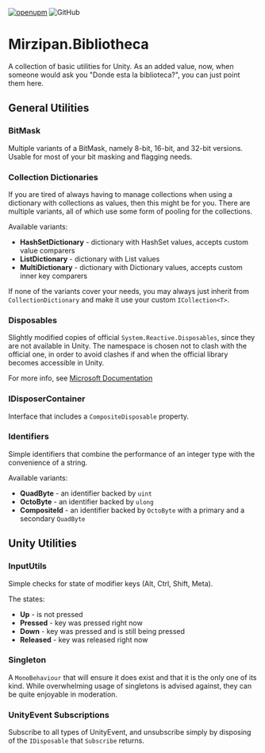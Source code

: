 [![openupm](https://img.shields.io/npm/v/net.mirzipan.bibliotheca?label=openupm&registry_uri=https://package.openupm.com)](https://openupm.com/packages/net.mirzipan.bibliotheca/) ![GitHub](https://img.shields.io/github/license/Mirzipan/Mirzipan.Bibliotheca)

# Mirzipan.Bibliotheca

A collection of basic utilities for Unity. As an added value, now, when someone would ask you "Donde esta la biblioteca?", you can just point them here.

## General Utilities

### BitMask

Multiple variants of a BitMask, namely 8-bit, 16-bit, and 32-bit versions.
Usable for most of your bit masking and flagging needs.

### Collection Dictionaries

If you are tired of always having to manage collections when using a dictionary with collections as values, then this might be for you.
There are multiple variants, all of which use some form of pooling for the collections.

Available variants:
* **HashSetDictionary** - dictionary with HashSet values, accepts custom value comparers 
* **ListDictionary** - dictionary with List values 
* **MultiDictionary** - dictionary with Dictionary values, accepts custom inner key comparers

If none of the variants cover your needs, you may always just inherit from `CollectionDictionary` and make it use your custom `ICollection<T>`.

### Disposables

Slightly modified copies of official `System.Reactive.Disposables`, since they are not available in Unity.
The namespace is chosen not to clash with the official one, in order to avoid clashes if and when the official library becomes accessible in Unity.

For more info, see [Microsoft Documentation](https://learn.microsoft.com/en-us/previous-versions/dotnet/reactive-extensions/hh229090(v=vs.103))

### IDisposerContainer

Interface that includes a `CompositeDisposable` property.

### Identifiers

Simple identifiers that combine the performance of an integer type with the convenience of a string.

Available variants:
* **QuadByte** - an identifier backed by `uint`
* **OctoByte** - an identifier backed by `ulong`
* **CompositeId** - an identifier backed by `OctoByte` with a primary and a secondary `QuadByte`

## Unity Utilities

### InputUtils

Simple checks for state of modifier keys (Alt, Ctrl, Shift, Meta).

The states:
* **Up** - is not pressed
* **Pressed** - key was pressed right now
* **Down** - key was pressed and is still being pressed
* **Released** - key was released right now

### Singleton

A `MonoBehaviour` that will ensure it does exist and that it is the only one of its kind. While overwhelming usage of singletons is advised against, they can be quite enjoyable in moderation.

### UnityEvent Subscriptions

Subscribe to all types of UnityEvent, and unsubscribe simply by disposing of the `IDisposable` that `Subscribe` returns.
